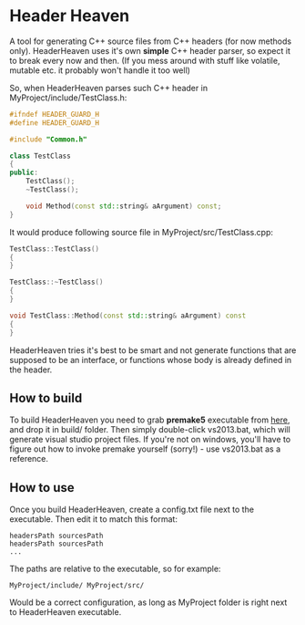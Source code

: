 Header Heaven
==============

A tool for generating C++ source files from C++ headers (for now methods only). HeaderHeaven uses it's own **simple** C++ header parser, so expect it to break every now and then. (If you mess around with stuff like volatile, mutable etc. it probably won't handle it too well)

So, when HeaderHeaven parses such C++ header in MyProject/include/TestClass.h:
```c++
#ifndef HEADER_GUARD_H
#define HEADER_GUARD_H

#include "Common.h"

class TestClass
{
public:
	TestClass();
	~TestClass();

	void Method(const std::string& aArgument) const;
}
```
It would produce following source file in MyProject/src/TestClass.cpp:
```c++
TestClass::TestClass()
{
}

TestClass::~TestClass()
{
}

void TestClass::Method(const std::string& aArgument) const
{
}
```

HeaderHeaven tries it's best to be smart and not generate functions that are supposed to be an interface, or functions whose body is already defined in the header.

How to build
--------------

To build HeaderHeaven you need to grab **premake5** executable from [here](https://premake.github.io/download.html), and drop it in build/ folder.
Then simply double-click vs2013.bat, which will generate visual studio project files. If you're not on windows, you'll have to figure out how to invoke premake yourself (sorry!) - use vs2013.bat as a reference.

How to use
--------------

Once you build HeaderHeaven, create a config.txt file next to the executable. Then edit it to match this format:

	headersPath sourcesPath
	headersPath sourcesPath
	...

The paths are relative to the executable, so for example:

	MyProject/include/ MyProject/src/

Would be a correct configuration, as long as MyProject folder is right next to HeaderHeaven executable.
